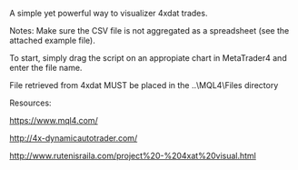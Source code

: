 A simple yet powerful way to visualizer 4xdat trades.

Notes:
Make sure the CSV file is not aggregated as a spreadsheet (see the attached example file).

To start, simply drag the script on an appropiate chart in MetaTrader4 and enter the file name.

File retrieved from 4xdat MUST be placed in the \..\MQL4\Files directory

Resources:

https://www.mql4.com/ 

http://4x-dynamicautotrader.com/ 

http://www.rutenisraila.com/project%20-%204xat%20visual.html

